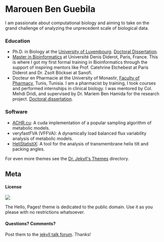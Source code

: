 # Marouen Ben Guebila

I am passionate about computational biology and aiming to take on the grand challenge of analyzing the unprecedent scale of biological data.

### Education

- Ph.D. in Biology at the [University of Luxembourg](http://uni.lu). [Doctoral Dissertation](https://github.com/marouenbg/PhD-thesis).
- [Master in Bioinformatics](http://www.dsimb.inserm.fr/m2bi/) at Université Denis Diderot, Paris, France. This is where I got my first formal training in Bioinformatics through the support of inspiring mentors like Prof. Catehrine Etchebest at Paris Diderot and Dr. Zsolt Böcksei at Sanofi.
- Docteur en Pharmacie at the University of Monastir, [Faculty of Pharmacy](http://www.fphm.rnu.tn/), Tunis, Tunisia. I am a pharmacist by training, I took courses and performed internships in clinical biology. I was mentored by Col. Mehdi Dridi, and supervised by Dr. Mariem Ben Hamida for the research project. [Doctoral dissertation](https://github.com/marouenbg/marouenbg.github.io/blob/master/These_MBG_Final.pdf).

### Software

- [ACHR.cu](https://github.com/marouenbg/ACHR.cu): A cuda implementation of a popular sampling algorithm of metabolic models.
- veryfastFVA (VFFVA): A dynamically load balanced flux variability analysis of metabolic models.
- [HeliStatistiX](https://github.com/marouenbg/HeliStatistiX): A tool for the analysis of transmembrane helix tilt and packing angles.

For even more themes see the [Dr. Jekyll's Themes](https://drjekyllthemes.github.io) directory.


## Meta

#### License

![](https://publicdomainworks.github.io/buttons/zero88x31.png)

The Hello, Pages! theme is dedicated to the public domain.
Use it as you please with no restrictions whatsoever.

#### Questions? Comments?

Post them to the [jekyll talk forum](http://talk.jekyllrb.com). Thanks!
